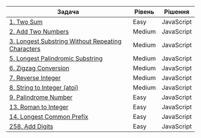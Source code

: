 | Задача                                                                                                                             | Рівень | Рішення    |
| ---------------------------------------------------------------------------------------------------------------------------------- | ------ | ---------- |
| [1. Two Sum](https://leetcode.com/problems/two-sum/)                                                                               | Easy   | JavaScript |
| [2. Add Two Numbers](https://leetcode.com/problems/add-two-numbers/)                                                               | Medium | JavaScript |
| [3. Longest Substring Without Repeating Characters](https://leetcode.com/problems/longest-substring-without-repeating-characters/) | Medium | JavaScript |
| [5. Longest Palindromic Substring](https://leetcode.com/problems/longest-palindromic-substring/)                                   | Medium | JavaScript |
| [6. Zigzag Conversion](https://leetcode.com/problems/zigzag-conversion/)                                                           | Medium | JavaScript |
| [7. Reverse Integer](https://leetcode.com/problems/reverse-integer/)                                                               | Medium | JavaScript |
| [8. String to Integer (atoi)](https://leetcode.com/problems/string-to-integer-atoi/)                                               | Medium | JavaScript |
| [9. Palindrome Number](https://leetcode.com/problems/palindrome-number/)                                                           | Easy   | JavaScript |
| [13. Roman to Integer](https://leetcode.com/problems/roman-to-integer/)                                                            | Easy   | JavaScript |
| [14. Longest Common Prefix](https://leetcode.com/problems/longest-common-prefix/)                                                  | Easy   | JavaScript |
| [258. Add Digits](https://leetcode.com/problems/add-digits/)                                                                       | Easy   | JavaScript |
